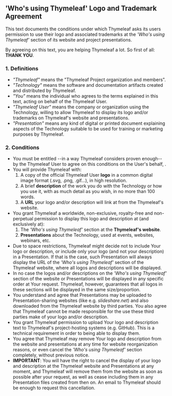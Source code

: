 'Who's using Thymeleaf' Logo and Trademark Agreement
----------------------------------------------------

This text documents the conditions under which Thymeleaf asks its users permission to use their logo and associated trademarks at the *'Who's using Thymeleaf'* section of its website and project presentations.

By agreeing on this text, you are helping Thymeleaf a lot. So first of all: **THANK YOU**.


### 1. Definitions

  * _"Thymeleaf"_ means the "Thymeleaf Project organization and members".
  * _"Technology"_ means the software and documentation artifacts created and distributed by Thymeleaf.
  * _"You"_ means the individual who agrees to the terms explained in this text, acting on behalf of the Thymeleaf User.
  * _"Thymeleaf User"_ means the company or organization using the Technology, willing to allow Thymeleaf to display its logo and/or trademarks on Thymeleaf's website and presentations.
  * _"Presentation"_ means any kind of digital or printed document explaining aspects of the Technology suitable to be used for training or marketing purposes by Thymeleaf.

### 2. Conditions

  * You must be entitled --in a way Thymeleaf considers proven enough-- by the Thymeleaf User to agree on this conditions on the User's behalf, .
  * You will provide Thymeleaf with:
  	1. A copy of the official Thymeleaf User **logo** in a common digital image format (.svg, .png, .gif...), in high resolution.
  	2. A brief **description** of the work you do with the Technology or how you use it, with as much detail as you wish, in no more than 100 words.
  	3. A **URL** your logo and/or description will link at from the Thymeleaf's website.
  * You grant Thymeleaf a worldwide, non-exclusive, royalty-free and non-perpetual permission to display this logo and description at (and exclusively at):
	1. The _'Who's using Thymeleaf'_ section at the **Thymeleaf's website**.
	2. **Presentations** about the Technology, used at events, websites, webinars, etc.
  * Due to space restrictions, Thymeleaf might decide not to include Your logo or description, or include only your logo (and not your description) in a Presentation. If that is the case, such Presentation will always display the URL of the _'Who's using Thymeleaf'_ section of the Thymeleaf website, where all logos and descriptions will be displayed.
  * In no case the logos and/or descriptions on the _'Who's using Thymeleaf'_ section of the website or Presentations will be displayed in any specific order at Your request. Thymeleaf, however, guarantees that all logos in these sections will be displayed in the same size/proportion.
  * You understand and agree that Presentations may be uploaded to Presentation-sharing websites (like e.g. _slideshare.net_) and also downloaded from the Thymeleaf website by third parties. You also agree that Thymeleaf cannot be made responsible for the use these third parties make of your logo and/or description.
  * You grant Thymeleaf permission to upload Your logo and description text to Thymeleaf's project-hosting systems (e.g. GitHub). This is a technical requirement in order to being able to display them.
  * You agree that Thymeleaf may remove Your logo and description from the website and presentations at any time for website reorganization reasons, or even cancel the _'Who's using Thymeleaf'_ section completely, without previous notice.
  * **IMPORTANT**: You will have the right to cancel the display of your logo and description at the Thymeleaf website and Presentations at any moment, and Thymeleaf will remove them from the website as soon as possible after your request, as well as cease including them in any Presentation files created from then on. An email to Thymeleaf should be enough to request this cancellation.

